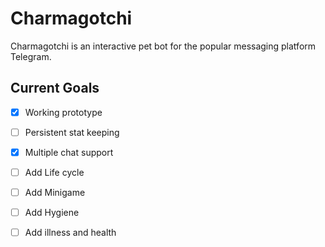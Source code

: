# Charmagotchi

Charmagotchi is an interactive pet bot for the popular messaging platform Telegram. 

## Current Goals
- [x] Working prototype 
- [ ] Persistent stat keeping
- [x]  Multiple chat support
- [ ] Add Life cycle
- [ ] Add Minigame
- [ ] Add Hygiene
- [ ] Add illness and health

 
